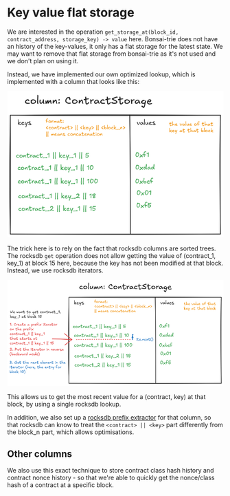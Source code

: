 # Key value flat storage

We are interested in the operation `get_storage_at(block_id, contract_address, storage_key) -> value` here.
Bonsai-trie does not have an history of the key-values, it only has a flat storage for the latest state.
We may want to remove that flat storage from bonsai-trie as it's not used and we don't plan on using it.

Instead, we have implemented our own optimized lookup, which is implemented with a column that looks like this:

![schema flat_storage](./flat_storage.png)

The trick here is to rely on the fact that rocksdb columns are sorted trees.
The rocksdb `get` operation does not allow getting the value of (contract_1, key_1) at block 15 here, because
the key has not been modified at that block.
Instead, we use rocksdb iterators.

![schema flat_storage_iterator](./flat_storage_iterator.png)

This allows us to get the most recent value for a (contract, key) at that block, by using a single rocksdb lookup.

In addition, we also set up a [rocksdb prefix extractor](https://github.com/facebook/rocksdb/wiki/Prefix-Seek) for
that column, so that rocksdb can know
to treat the `<contract> || <key>` part differently from the block_n part, which allows optimisations.

## Other columns

We also use this exact technique to store contract class hash history and contract nonce history - so that we're
able to quickly get the nonce/class hash of a
contract at a specific block.
